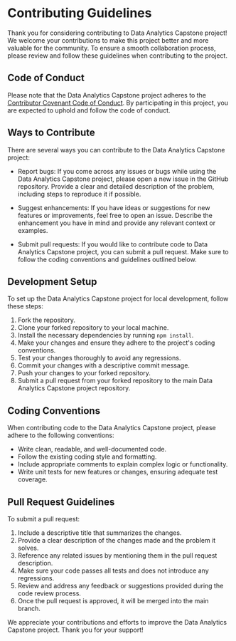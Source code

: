 # Contributing Guidelines

Thank you for considering contributing to Data Analytics Capstone project! We welcome your contributions to make this project better and more valuable for the community. To ensure a smooth collaboration process, please review and follow these guidelines when contributing to the project.

## Code of Conduct

Please note that the Data Analytics Capstone project adheres to the [Contributor Covenant Code of Conduct](CODE_OF_CONDUCT.md). By participating in this project, you are expected to uphold and follow the code of conduct.

## Ways to Contribute

There are several ways you can contribute to the Data Analytics Capstone project:

- Report bugs: If you come across any issues or bugs while using the Data Analytics Capstone project, please open a new issue in the GitHub repository. Provide a clear and detailed description of the problem, including steps to reproduce it if possible.

- Suggest enhancements: If you have ideas or suggestions for new features or improvements, feel free to open an issue. Describe the enhancement you have in mind and provide any relevant context or examples.

- Submit pull requests: If you would like to contribute code to Data Analytics Capstone project, you can submit a pull request. Make sure to follow the coding conventions and guidelines outlined below.

## Development Setup

To set up the Data Analytics Capstone project for local development, follow these steps:

1. Fork the repository.
2. Clone your forked repository to your local machine.
3. Install the necessary dependencies by running `npm install`.
4. Make your changes and ensure they adhere to the project's coding conventions.
5. Test your changes thoroughly to avoid any regressions.
6. Commit your changes with a descriptive commit message.
7. Push your changes to your forked repository.
8. Submit a pull request from your forked repository to the main Data Analytics Capstone project repository.

## Coding Conventions

When contributing code to the Data Analytics Capstone project, please adhere to the following conventions:

- Write clean, readable, and well-documented code.
- Follow the existing coding style and formatting.
- Include appropriate comments to explain complex logic or functionality.
- Write unit tests for new features or changes, ensuring adequate test coverage.

## Pull Request Guidelines

To submit a pull request:

1. Include a descriptive title that summarizes the changes.
2. Provide a clear description of the changes made and the problem it solves.
3. Reference any related issues by mentioning them in the pull request description.
4. Make sure your code passes all tests and does not introduce any regressions.
5. Review and address any feedback or suggestions provided during the code review process.
6. Once the pull request is approved, it will be merged into the main branch.

We appreciate your contributions and efforts to improve the Data Analytics Capstone project. Thank you for your support!
